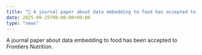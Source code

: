 ```yaml
---
title: "🎉 A journal paper about data embedding to food has accepted to Frontiers Nutrition!"
date: 2025-09-25T00:00:00+09:00
type: "news"
---
```

A journal paper about data embedding to food has been accepted to Frontiers Nutrition.